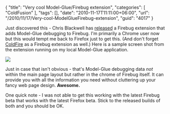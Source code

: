 {
	"title": "Very cool Model-Glue/Firebug extension",
	"categories": [
		"ColdFusion"
	],
	"tags": [],
	"date": "2010-11-17T11:11:00+06:00",
	"url": "/2010/11/17/Very-cool-ModelGlueFirebug-extension",
	"guid": "4017"
}

Just discovered this - Chris Blackwell has <a href="http://groups.google.com/group/model-glue/browse_thread/thread/256ac11d7ff05a0f">released</a> a Firebug extension that adds Model-Glue debugging to Firebug. I'm primarily a Chrome user now but this would tempt me back to Firefox just to get this. (And don't forget <a href="http://coldfire.riaforge.org">ColdFire</a> as a Firebug extension as well.) Here is a sample screen shot from the extension running on my local Model-Glue application.

<img src="http://static.raymondcamden.com/images/screen47.png" />

Just in case that isn't obvious - that's Model-Glue debugging data <i>not</i> within the main page layout but rather in the chrome of Firebug itself. It can provide you with all the information you need without cluttering up your fancy web page design. <b>Awesome.</b>

One quick note - I was not able to get this working with the latest Firebug beta that works with the latest Firefox beta. Stick to the released builds of both and you should be OK.